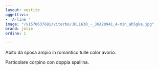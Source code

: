 ```yaml
---
layout: vestito
aggettivi:
- 'A-line '
image: "/v1570637681/viterbo/JOL1630_-_JOA20941_A-min_ah5gka.jpg"
brand: jolie
ordine: 1

---
```

Abito da sposa ampio in romantico tulle color avorio.

Particolare corpino con doppia spallina.